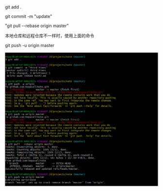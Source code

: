 git add .

git  commit -m "update"

"git pull --rebase origin master"

本地仓库和远程仓库不一样时，使用上面的命令

git push -u origin master

![](picture/git上传.PNG)